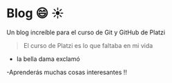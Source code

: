 # Blog :smile:  :sunny:
Un blog increíble para el curso de Git y GitHub de Platzi
> El curso de Platzi es lo que faltaba en mi vida 
- la bella dama exclamó

-Aprenderás muchas cosas interesantes !! 